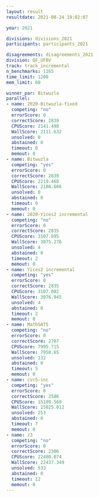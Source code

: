 ```yaml
---
layout: result
resultdate: 2021-08-24 19:02:07

year: 2021

divisions: divisions_2021
participants: participants_2021

disagreements: disagreements_2021
division: QF_UFBV
track: track_incremental
n_benchmarks: 1165
time_limit: 1200
mem_limit: 60

winner_par: Bitwuzla
parallel:
- name: 2020-Bitwuzla-fixed
  competing: "no"
  errorScore: 0
  correctScore: 2839
  CPUScore: 2141.498
  WallScore: 2111.632
  unsolved: 0
  abstained: 0
  timeout: 0
  memout: 0
- name: Bitwuzla
  competing: "yes"
  errorScore: 0
  correctScore: 2839
  CPUScore: 2219.468
  WallScore: 2186.606
  unsolved: 0
  abstained: 0
  timeout: 0
  memout: 0
- name: 2020-Yices2 incremental
  competing: "no"
  errorScore: 0
  correctScore: 2835
  CPUScore: 3107.695
  WallScore: 3075.276
  unsolved: 4
  abstained: 0
  timeout: 2
  memout: 0
- name: Yices2 incremental
  competing: "yes"
  errorScore: 0
  correctScore: 2835
  CPUScore: 3107.082
  WallScore: 3076.945
  unsolved: 4
  abstained: 0
  timeout: 2
  memout: 0
- name: MathSAT5
  competing: "no"
  errorScore: 0
  correctScore: 2707
  CPUScore: 7995.715
  WallScore: 7958.65
  unsolved: 132
  abstained: 0
  timeout: 5
  memout: 0
- name: cvc5-inc
  competing: "yes"
  errorScore: 0
  correctScore: 2586
  CPUScore: 15109.569
  WallScore: 15025.012
  unsolved: 253
  abstained: 0
  timeout: 7
  memout: 0
- name: z3
  competing: "no"
  errorScore: 0
  correctScore: 2306
  CPUScore: 22480.074
  WallScore: 22437.349
  unsolved: 533
  abstained: 0
  timeout: 12
  memout: 0
---
```


